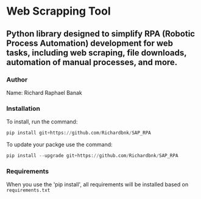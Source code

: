 # Web Scrapping Tool
## Python library designed to simplify RPA (Robotic Process Automation) development for web tasks, including web scraping, file downloads, automation of manual processes, and more.

### Author

Name: Richard Raphael Banak

### Installation

To install, run the command:

```python
pip install git+https://github.com/Richardbnk/SAP_RPA
```

To update your packge use the command:

```python
pip install --upgrade git+https://github.com/Richardbnk/SAP_RPA
```

### Requirements

When you use the 'pip install', all requirements will be installed based on `requirements.txt`

